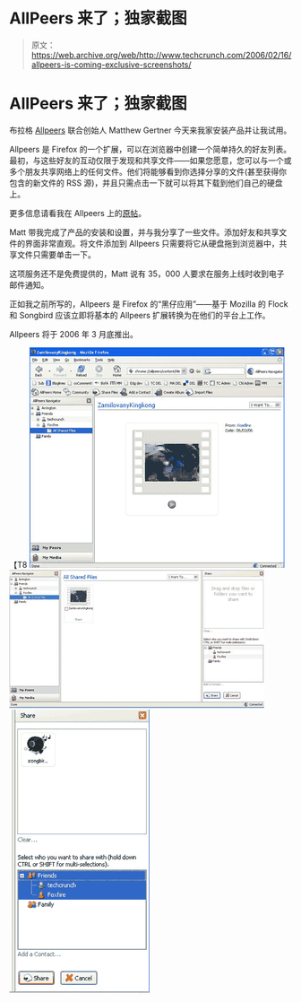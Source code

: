 # AllPeers 来了；独家截图 

> 原文：<https://web.archive.org/web/http://www.techcrunch.com/2006/02/16/allpeers-is-coming-exclusive-screenshots/>

# AllPeers 来了；独家截图

 [](https://web.archive.org/web/20230219024255/http://www.allpeers.com/) 布拉格 [Allpeers](https://web.archive.org/web/20230219024255/http://www.allpeers.com/) 联合创始人 Matthew Gertner 今天来我家安装产品并让我试用。

Allpeers 是 Firefox 的一个扩展，可以在浏览器中创建一个简单持久的好友列表。最初，与这些好友的互动仅限于发现和共享文件——如果您愿意，您可以与一个或多个朋友共享网络上的任何文件。他们将能够看到你选择分享的文件(甚至获得你包含的新文件的 RSS 源)，并且只需点击一下就可以将其下载到他们自己的硬盘上。

更多信息请看我在 Allpeers 上的[原帖](https://web.archive.org/web/20230219024255/https://techcrunch.com/2006/01/03/allpeers-is-the-firefox-killer-app/)。

 Matt 带我完成了产品的安装和设置，并与我分享了一些文件。添加好友和共享文件的界面非常直观。将文件添加到 Allpeers 只需要将它从硬盘拖到浏览器中，共享文件只需要单击一下。

这项服务还不是免费提供的，Matt 说有 35，000 人要求在服务上线时收到电子邮件通知。

正如我之前所写的，Allpeers 是 Firefox 的“黑仔应用”——基于 Mozilla 的 Flock 和 Songbird 应该立即将基本的 Allpeers 扩展转换为在他们的平台上工作。

Allpeers 将于 2006 年 3 月底推出。

【T8
![](img/2440c06f3dd098ca078b18be19c6f4ae.png)
![](img/eab0929fc908796e760fdd72842a91f3.png)
![](img/ce18b28e3bc599a1f61ef29d8231868a.png)